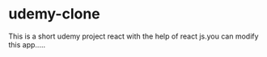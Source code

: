 # udemy-clone
This is a short udemy project react  with the help of react js.you can modify this app.....
